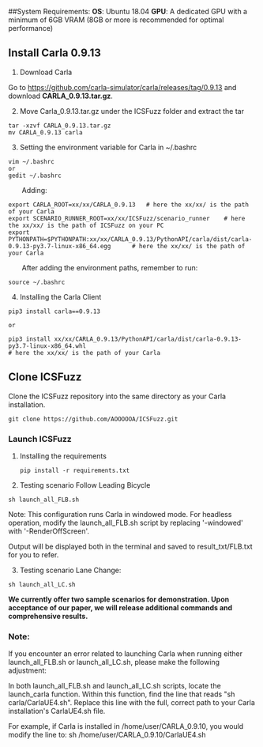 ##System Requirements:
**OS**: Ubuntu 18.04
**GPU**: A dedicated GPU with a minimum of 6GB VRAM (8GB or more is recommended for optimal performance)


## Install Carla 0.9.13 
1. Download Carla

Go to https://github.com/carla-simulator/carla/releases/tag/0.9.13 and download **CARLA_0.9.13.tar.gz**.

2. Move Carla_0.9.13.tar.gz under the ICSFuzz folder and extract the tar
```
tar -xzvf CARLA_0.9.13.tar.gz
mv CARLA_0.9.13 carla  
```

3. Setting the environment variable for Carla in ~/.bashrc 
```
vim ~/.bashrc 
or
gedit ~/.bashrc
```
&nbsp;&nbsp;&nbsp;&nbsp;&nbsp;&nbsp;&nbsp;Adding:
```
export CARLA_ROOT=xx/xx/CARLA_0.9.13   # here the xx/xx/ is the path of your Carla 
export SCENARIO_RUNNER_ROOT=xx/xx/ICSFuzz/scenario_runner    # here the xx/xx/ is the path of ICSFuzz on your PC
export PYTHONPATH=$PYTHONPATH:xx/xx/CARLA_0.9.13/PythonAPI/carla/dist/carla-0.9.13-py3.7-linux-x86_64.egg      # here the xx/xx/ is the path of your Carla 
```
&nbsp;&nbsp;&nbsp;&nbsp;&nbsp;&nbsp;&nbsp;After adding the environment paths, remember to run:
```
source ~/.bashrc 
```

4. Installing the Carla Client
```
pip3 install carla==0.9.13

or 

pip3 install xx/xx/CARLA_0.9.13/PythonAPI/carla/dist/carla-0.9.13-py3.7-linux-x86_64.whl        
# here the xx/xx/ is the path of your Carla 

```

## Clone ICSFuzz
Clone the ICSFuzz repository into the same directory as your Carla installation.
```
git clone https://github.com/AOOOOOA/ICSFuzz.git
```

### Launch ICSFuzz
1. Installing the requirements
   ```
   pip install -r requirements.txt
   ```
2. Testing scenario Follow Leading Bicycle
```
sh launch_all_FLB.sh
```
Note: This configuration runs Carla in windowed mode. For headless operation, modify the launch_all_FLB.sh script by replacing '-windowed' with '-RenderOffScreen'.

Output will be displayed both in the terminal and saved to result_txt/FLB.txt for you to refer.

3. Testing scenario Lane Change:
```
sh launch_all_LC.sh
```

**We currently offer two sample scenarios for demonstration. Upon acceptance of our paper, we will release additional commands and comprehensive results.**

### Note:
If you encounter an error related to launching Carla when running either launch_all_FLB.sh or launch_all_LC.sh, please make the following adjustment:

In both launch_all_FLB.sh and launch_all_LC.sh scripts, locate the launch_carla function. Within this function, find the line that reads "sh carla/CarlaUE4.sh". Replace this line with the full, correct path to your Carla installation's CarlaUE4.sh file.

For example, if Carla is installed in /home/user/CARLA_0.9.10, you would modify the line to:
sh /home/user/CARLA_0.9.10/CarlaUE4.sh


